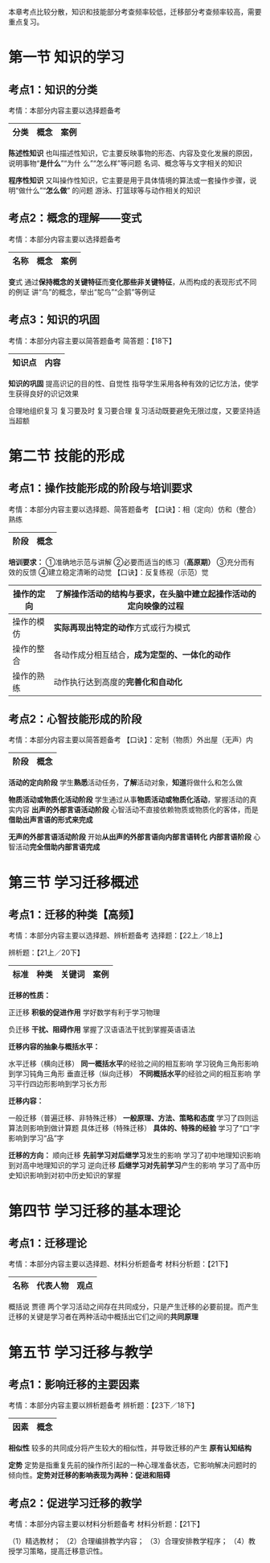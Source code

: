 本章考点比较分散，知识和技能部分考查频率较低，迁移部分考查频率较高，需要重点复习。

# 第一节 知识的学习

## 考点1：知识的分类

考情：本部分内容主要以选择题备考

| 分类 | 概念 | 案例 |
| ---- | ---- | ---- |

**陈述性知识**	也叫描述性知识，它主要反映事物的形态、内容及变化发展的原因，说明事物“**是什么**”“为什
么”“怎么样”等问题             名词、概念等与文字相关的知识

**程序性知识**	又叫操作性知识，它主要是用于具体情境的算法或一套操作步骤，说明“做什么”“**怎么做**”
的问题         游泳、打篮球等与动作相关的知识

## 考点2：概念的理解——变式

考情：本部分内容主要以选择题备考

| 名称 | 概念 | 案例 |
| ---- | ---- | ---- |

**变**式	通过**保持概念的关键特征**而**变化那些非关键特征**，从而构成的表现形式不同的例证       讲“鸟”的概念，举出“鸵鸟”“企鹅”等例证

## 考点3：知识的巩固

考情：本部分内容主要以简答题备考
简答题：【18下】

| 知识点 | 内容 |
| ------ | ---- |

**知识的巩固**	提高识记的目的性、自觉性
指导学生采用各种有效的记忆方法，使学生获得良好的识记效果

合理地组织复习	复习要及时    复习要合理     复习活动既要避免无限过度，又要坚持适当超额

# 第二节 技能的形成

## 考点1：操作技能形成的阶段与培训要求

考情：本部分内容主要以选择题、简答题备考
【口诀】：相（定向）仿和（整合）熟练

| 阶段 | 概念 |
| ---- | ---- |

**培训要求：**
①准确地示范与讲解
②必要而适当的练习（**高原期）**
③充分而有效的反馈
④建立稳定清晰的动觉
【口诀】：反复练视（示范）觉

| 操作的定向 | 了解操作活动的结构与要求，在头脑中建立起操作活动的定向映像的过程 |
| ---------- | ---------------------------------------------------------------- |
| 操作的模仿 | **实际再现出特定的动作**方式或行为模式                          |
| 操作的整合 | 各动作成分相互结合，**成为定型的、一体化的动作**                |
| 操作的熟练 | 动作执行达到高度的**完善化和自动化**                            |

## 考点2：心智技能形成的阶段

考情：本部分内容主要以简答题备考
【口诀】：定制（物质）外出屋（无声）内

| 阶段 | 概念 |
| ---- | ---- |

**活动的定向阶段**	学生**熟悉**活动任务，**了解**活动对象，**知道**将做什么和怎么做

**物质活动或物质化活动阶段**	学生通过从事**物质活动或物质化活动**，掌握活动的真实内容
**出声的外部言语活动阶段**	心智活动不直接依赖物质或物质化的客体，而是**借助出声言语的形式来完成**

**无声的外部言语活动阶段**	开始**从出声的外部言语向内部言语转化**
**内部言语阶段**	心智活动**完全借助内部言语完成**

# 第三节 学习迁移概述

## 考点1：迁移的种类【高频】

考情：本部分内容主要以选择题、辨析题备考
选择题：【22上／18上】

辨析题：【21上／20下】

| 标准 | 种类 | 关键词 | 案例 |
| ---- | ---- | ------ | ---- |

**迁移的性质：**

正迁移	**积极的促进作用**	学好数学有利于学习物理

负迁移	**干扰、阻碍作用**	掌握了汉语语法干扰到掌握英语语法

**迁移内容的抽象与概括水平：**

水平迁移（横向迁移）	**同一概括水平**的经验之间的相互影响	学习锐角三角形影响到学习钝角三角形
垂直迁移（纵向迁移）	**不同概括水平**的经验之间的相互影响	学习平行四边形影响到学习长方形

**迁移内容：**

一般迁移（普遍迁移、非特殊迁移）	**一般原理、方法、策略和态度**	学习了四则运算法则影响到做计算题
具体迁移（特殊迁移）	**具体的、特殊的经验**	学习了“口”字影响到学习“品”字

**迁移的方向：**
顺向迁移	**先前学习对后继学习**发生的影响	   学习了初中地理知识影响到对高中地理知识的学习
逆向迁移	**后继学习对先前学习**产生的影响	   学习了高中历史知识影响到对初中历史知识的掌握

# 第四节 学习迁移的基本理论

## 考点1：迁移理论

考情：本部分内容主要以选择题、材料分析题备考
材料分析题：【21下】

| 名称 | 代表人物 | 观点 |
| ---- | -------- | ---- |

概括说   贾德	两个学习活动之间存在共同成分，只是产生迁移的必要前提。而产生迁移的关键是学习者在两种活动中概括出它们之间的**共同原理**

# 第五节 学习迁移与教学

## 考点1：影响迁移的主要因素

考情：本部分内容主要以辨析题备考
辨析题：【23下／18下】

| 因素 | 概念 |
| ---- | ---- |

**相似性**	较多的共同成分将产生较大的相似性，并导致迁移的产生
**原有认知结构**	

**定势**	定势是指重复先前的操作所引起的一种心理准备状态，它影响解决问题时的倾向性。**定势对迁移的影响表现为两种：促进和阻碍**

## 考点2：促进学习迁移的教学

考情：本部分内容主要以材料分析题备考
材料分析题：【21下】

（1）精选教材；
（2）合理编排教学内容；
（3）合理安排教学程序；
（4）教授学习策略，提高迁移意识性。
